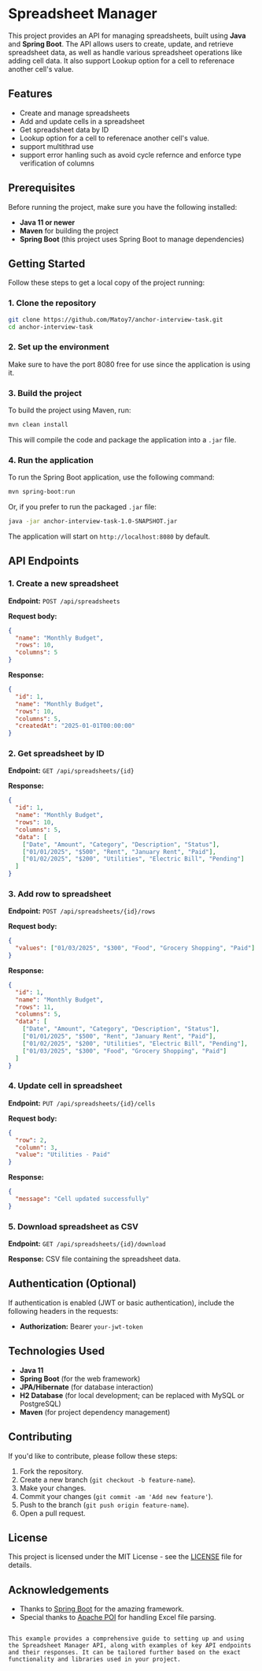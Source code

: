  
# Spreadsheet Manager

This project provides an API for managing spreadsheets, built using **Java** and **Spring Boot**. The API allows users to create, update, and retrieve spreadsheet data, as well as handle various spreadsheet operations like adding cell data. It also support Lookup option for a cell to referenace another cell's value.

## Features

- Create and manage spreadsheets
- Add and update cells in a spreadsheet
- Get spreadsheet data by ID
- Lookup option for a cell to referenace another cell's value.
- support multithrad use
- support error hanling such as avoid cycle refernce and enforce type verification of columns

## Prerequisites

Before running the project, make sure you have the following installed:

- **Java 11 or newer**
- **Maven** for building the project
- **Spring Boot** (this project uses Spring Boot to manage dependencies)

## Getting Started

Follow these steps to get a local copy of the project running:

### 1. Clone the repository

```bash
git clone https://github.com/Matoy7/anchor-interview-task.git
cd anchor-interview-task
```

### 2. Set up the environment

Make sure to have the port 8080 free for use since the application is using it. 


### 3. Build the project

To build the project using Maven, run:

```bash
mvn clean install
```

This will compile the code and package the application into a `.jar` file.

### 4. Run the application

To run the Spring Boot application, use the following command:

```bash
mvn spring-boot:run
```

Or, if you prefer to run the packaged `.jar` file:

```bash
java -jar anchor-interview-task-1.0-SNAPSHOT.jar
```

The application will start on `http://localhost:8080` by default.

## API Endpoints

### 1. Create a new spreadsheet

**Endpoint:** `POST /api/spreadsheets`

**Request body:**

```json
{
  "name": "Monthly Budget",
  "rows": 10,
  "columns": 5
}
```

**Response:**

```json
{
  "id": 1,
  "name": "Monthly Budget",
  "rows": 10,
  "columns": 5,
  "createdAt": "2025-01-01T00:00:00"
}
```

### 2. Get spreadsheet by ID

**Endpoint:** `GET /api/spreadsheets/{id}`

**Response:**

```json
{
  "id": 1,
  "name": "Monthly Budget",
  "rows": 10,
  "columns": 5,
  "data": [
    ["Date", "Amount", "Category", "Description", "Status"],
    ["01/01/2025", "$500", "Rent", "January Rent", "Paid"],
    ["01/02/2025", "$200", "Utilities", "Electric Bill", "Pending"]
  ]
}
```

### 3. Add row to spreadsheet

**Endpoint:** `POST /api/spreadsheets/{id}/rows`

**Request body:**

```json
{
  "values": ["01/03/2025", "$300", "Food", "Grocery Shopping", "Paid"]
}
```

**Response:**

```json
{
  "id": 1,
  "name": "Monthly Budget",
  "rows": 11,
  "columns": 5,
  "data": [
    ["Date", "Amount", "Category", "Description", "Status"],
    ["01/01/2025", "$500", "Rent", "January Rent", "Paid"],
    ["01/02/2025", "$200", "Utilities", "Electric Bill", "Pending"],
    ["01/03/2025", "$300", "Food", "Grocery Shopping", "Paid"]
  ]
}
```

### 4. Update cell in spreadsheet

**Endpoint:** `PUT /api/spreadsheets/{id}/cells`

**Request body:**

```json
{
  "row": 2,
  "column": 3,
  "value": "Utilities - Paid"
}
```

**Response:**

```json
{
  "message": "Cell updated successfully"
}
```

### 5. Download spreadsheet as CSV

**Endpoint:** `GET /api/spreadsheets/{id}/download`

**Response:** CSV file containing the spreadsheet data.

## Authentication (Optional)

If authentication is enabled (JWT or basic authentication), include the following headers in the requests:

- **Authorization:** Bearer `your-jwt-token`

## Technologies Used

- **Java 11**
- **Spring Boot** (for the web framework)
- **JPA/Hibernate** (for database interaction)
- **H2 Database** (for local development; can be replaced with MySQL or PostgreSQL)
- **Maven** (for project dependency management)

## Contributing

If you'd like to contribute, please follow these steps:

1. Fork the repository.
2. Create a new branch (`git checkout -b feature-name`).
3. Make your changes.
4. Commit your changes (`git commit -am 'Add new feature'`).
5. Push to the branch (`git push origin feature-name`).
6. Open a pull request.

## License

This project is licensed under the MIT License - see the [LICENSE](LICENSE) file for details.

## Acknowledgements

- Thanks to [Spring Boot](https://spring.io/projects/spring-boot) for the amazing framework.
- Special thanks to [Apache POI](https://poi.apache.org/) for handling Excel file parsing.

```

This example provides a comprehensive guide to setting up and using the Spreadsheet Manager API, along with examples of key API endpoints and their responses. It can be tailored further based on the exact functionality and libraries used in your project.
